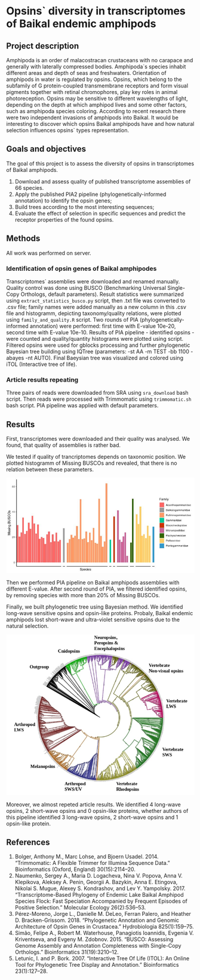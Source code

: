 # Opsins\` diversity in transcriptomes of Baikal endemic amphipods

## Project description

Amphipoda is an order of malacostracan crustaceans with no carapace and generally with laterally compressed bodies. Amphipoda\`s species inhabit different areas and depth of seas and freshwaters.
Orientation of amphipods in water is regulated by opsins. Opsins, which belong to the subfamily of G protein-coupled transmembrane receptors and form visual pigments together with retinal chromophores, play key roles in animal photoreception. Opsins may be sensitive to different wavelengths of light, depending on the depth at which amphipod lives and some other factors, such as amphipoda species coloring.
According to recent research there were two independent invasions of amphipods into Baikal. It would be interesting to discover which opsins Baikal amphipods have and how natural selection influences opsins\` types representation. 

## Goals and objectives

The goal of this project is to assess the diversity of opsins in transcriptomes of Baikal amphipods.

1. Download and assess quality of published transcriptome assemblies of 66 species.
2. Apply the published PIA2 pipeline (phylogenetically-informed annotation) to identify the opsin genes;
3. Build trees according to the most interesting sequences;
4. Evaluate the effect of selection in specific sequences and predict the receptor properties of the found opsins.

## Methods

All work was performed on server.

### Identification of opsin genes of Baikal amphipodes
Transcriptomes\` assemblies were downloaded and renamed manually. Quality control was done using BUSCO (Benchmarking Universal Single-Copy Orthologs, default parameters). Result statistics were summarized using `extract_statistics_busco.py` script, then .txt file was converted to .csv file; family names were added manually as a new column in this .csv file and histogramm, depicting taxonomy/quality relations, were plotted using `family_and_quality.R` script. Two rounds of PIA (phylogenetically-informed annotation) were performed: first time with E-value 10e-20, second time with E-value 10e-10.
Results of PIA pipeline - identified opsins - were counted and quality/quantity histograms were plotted using script.
Filtered opsins were used for gblocks processing and further phylogenetic Bayesian tree building using IQTree (parameters: -st AA -m TEST -bb 1100 -abayes -nt AUTO). Final Baeysian tree was visualized and colored using iTOL (Interactive tree of life).

### Article results repeating
Three pairs of reads were downloaded from SRA using `sra_download` bash script. Then reads were processed with Trimmomatic using `trimmomatic.sh` bash script. PIA pipeline was applied with default parameters.

## Results

First, transcriptomes were downloaded and their quality was analysed. We found, that quality of assemblies is rather bad.

We tested if quality of trancriptomes depends on taxonomic position. We plotted histogramm of Missing BUSCOs and revealed, that there is no relation between these parameters.

![alt text](https://github.com/AlenaKizenko/diversity_of_opsins_in_amphipods/blob/master/results/family_stats.jpg)

Then we performed PIA pipeline on Baikal amphipods assemblies with different E-value. After second round of PIA, we filtered identified opsins, by removing species with more than 20% of Missing BUSCOs.

Finally, we built phylogenetic tree using Bayesian method. We identified long-wave sensitive opsins and opsin-like proteins. Probaly, Baikal endemic amphipods lost short-wave and ultra-violet sensitive opsins due to the natural selection.

![alt text](https://github.com/AlenaKizenko/diversity_of_opsins_in_amphipods/blob/master/results/bayes_tree_final.jpg)

Moreover, we almost repeted article results. We identified 4 long-wave opsins, 2 short-wave opsins and 0 opsin-like proteins, whether authors of this pipeline identified 3 long-wave opsins, 2 short-wave opsins and 1 opsin-like protein.


## References
1. Bolger, Anthony M., Marc Lohse, and Bjoern Usadel. 2014. “Trimmomatic: A Flexible Trimmer for Illumina Sequence Data.” Bioinformatics (Oxford, England) 30(15):2114–20.
2. Naumenko, Sergey A., Maria D. Logacheva, Nina V. Popova, Anna V. Klepikova, Aleksey A. Penin, Georgii A. Bazykin, Anna E. Etingova, Nikolai S. Mugue, Alexey S. Kondrashov, and Lev Y. Yampolsky. 2017. “Transcriptome-Based Phylogeny of Endemic Lake Baikal Amphipod Species Flock: Fast Speciation Accompanied by Frequent Episodes of Positive Selection.” Molecular Ecology 26(2):536–53.
3. Pérez-Moreno, Jorge L., Danielle M. DeLeo, Ferran Palero, and Heather D. Bracken-Grissom. 2018. “Phylogenetic Annotation and Genomic Architecture of Opsin Genes in Crustacea.” Hydrobiologia 825(1):159–75.
4. Simão, Felipe A., Robert M. Waterhouse, Panagiotis Ioannidis, Evgenia V. Kriventseva, and Evgeny M. Zdobnov. 2015. “BUSCO: Assessing Genome Assembly and Annotation Completeness with Single-Copy Orthologs.” Bioinformatics 31(19):3210–12.
5. Letunic, I. and P. Bork. 2007. “Interactive Tree Of Life (ITOL): An Online Tool for Phylogenetic Tree Display and Annotation.” Bioinformatics 23(1):127–28.

